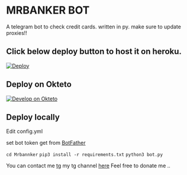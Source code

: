 # MRBANKER BOT

A telegram bot to check credit cards. written in py.
make sure to update proxies!!


## Click below deploy button to host it on heroku.
[![Deploy](https://www.herokucdn.com/deploy/button.svg)](https://heroku.com/deploy)

## Deploy on Okteto

[![Develop on Okteto](https://okteto.com/develop-okteto.svg)](https://cloud.okteto.com/deploy)

## Deploy locally
Edit config.yml

set bot token get from [BotFather](https://telegram.me/BotFather)


`cd Mrbannker`
`pip3 install -r requirements.txt`
`python3 bot.py`

You can contact me [tg](https://telegram.me/nitin_181) my tg channel [here](https://telegram.me/binverse2)
Feel free to donate me ..
